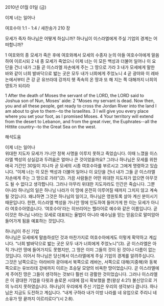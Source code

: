 2010년 01월 01일 (금)

이제 너는 일어나



여호수아 1:1 - 1:4 / 새찬송가 210 장


모세가 죽자 하나님은 어떻게 하십니까? 
하나님이 이스라엘에게 주실 기업의 경계는 어떠합니까? 

1 여호와의 종 모세가 죽은 후에 여호와께서 모세의 수종자 눈의 아들 여호수아에게 말씀하여 이르시되  2 내 종 모세가 죽었으니 이제 너는 이 모든 백성과 더불어 일어나 이 요단을 건너 내가 그들 곧 이스라엘 자손에게 주는 그 땅으로 가라  3 내가 모세에게 말한 바와 같이 너희 발바닥으로 밟는 곳은 모두 내가 너희에게 주었노니  4 곧 광야와 이 레바논에서부터 큰 강 곧 유브라데 강까지 헷 족속의 온 땅과 또 해 지는 쪽 대해까지 너희의 영토가 되리라  

1 After the death of Moses the servant of the LORD, the LORD said to Joshua son of Nun, Moses' aide: 2 "Moses my servant is dead. Now then, you and all these people, get ready to cross the Jordan River into the land I am about to give to them--to the Israelites. 3 I will give you every place where you set your foot, as I promised Moses.  4 Your territory will extend from the desert to Lebanon, and from the great river, the Euphrates--all the Hittite country--to the Great Sea on the west.

해석도움





이제 너는 일어나  
위대한 지도자 모세가 가나안 정복 사명을 이루지 못하고 죽었습니다. 이때 느꼈을 이스라엘 백성의 상실감과 두려움은 얼마나 큰 것이었을까요? 그러나 하나님은 모세를 위한 애곡 기간인 30일이 지나자 곧 모세의 시종 여호수아를 부르시고 그에게 명령하고 있습니다. “이제 너는 이 모든 백성과 더불어 일어나 이 요단을 건너 내가 그들 곧 이스라엘 자손에게 주는 그 땅으로 가라”(2). 가끔 사람들은 어떤 위대한 지도자가 없으면 아무것도 될 수 없다고 생각합니다. 그러나 아무리 위대한 지도자라도 인간은 죽습니다. 그뿐 아니라 하나님의 일은 하나님 나라가 이 땅에 온전히 이루어질 때까지 그치지 않고 계속 될 것입니다. 왜냐하면 그것은 하나님의 일이고, 하나님은 영원토록 살아 계신 분이시기 때문입니다. 한편, 이스라엘 백성을 가나안 땅에 인도하여 들어가게 한 이는 모세가 아니라 여호수아였습니다. ‘여호수아’라는 히브리어는 헬라어로 예수와 같은 이름입니다. 곧 이것은 하나님 나라는 모세로 대표되는 율법이 아니라 예수님을 믿는 믿음으로 말미암아 들어가게 됨을 예표하는 것입니다.     

하나님이 주신 기업  
하나님은 모세에게 말씀하셨던 것과 마찬가지로 여호수아에게도 이렇게 확약하고 계십니다. “너희 발바닥으로 밟는 곳은 모두 내가 너희에게 주었노니”(3). 곧 이스라엘은 아직 가나안 땅에 들어가지도 못했지만, 그 땅은 이미 그들의 것이 된 것이나 다름이 없는 것입니다. 이어서 하나님은 당신께서 이스라엘에게 주실 기업의 경계를 알려주십니다. 그것은 남쪽으로는 아라비아 광야에서 북쪽으로 레바논, 서쪽으로 대해(지중해)와 동북쪽으로는 유브라데 강에까지 이르는 초승달 모양의 비옥한 땅이었습니다. 곧 이스라엘에게 주어진 땅은 그들이 생각하는 것보다 훨씬 더 광활한 것이었습니다. 그러나 이스라엘은 이 광대한 기업을 다윗과 솔로몬 시대에 잠시 확보했을 뿐(왕상 4:21) 불신앙으로 거의 누리지 못하였습니다. 하나님이 우리에게 주신 기업은 우리의 생각보다 큽니다. 하나님은 지금도 도전하고 계십니다. “내게 구하라 내가 이방 나라를 네 유업으로 주리니 네 소유가 땅 끝까지 이르리로다”(시 2:8).